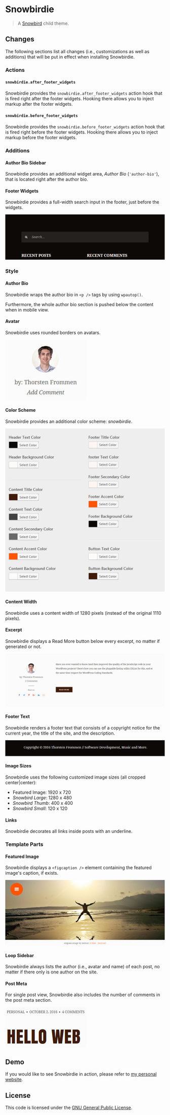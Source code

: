 # Snowbirdie

> A [Snowbird](https://wordpress.org/themes/snowbird/) child theme.

## Changes

The following sections list all changes (i.e., customizations as well as additions) that will be put in effect when installing Snowbirdie.

### Actions

#### `snowbirdie.after_footer_widgets`

Snowbirdie provides the `snowbirdie.after_footer_widgets` action hook that is fired right after the footer widgets. Hooking there allows you to inject markup after the footer widgets.

#### `snowbirdie.before_footer_widgets`

Snowbirdie provides the `snowbirdie.before_footer_widgets` action hook that is fired right before the footer widgets. Hooking there allows you to inject markup before the footer widgets.

### Additions

#### Author Bio Sidebar

Snowbirdie provides an additional widget area, _Author Bio_ (`'author-bio'`), that is located right after the author bio.

#### Footer Widgets

Snowbirdie provides a full-width search input in the footer, just before the widgets.

![Search in Footer](images/search-in-footer.jpg)

### Style

#### Author Bio

Snowbirdie wraps the author bio in `<p />` tags by using `wpautop()`.

Furthermore, the whole author bio section is pushed below the content when in mobile view.

#### Avatar

Snowbirdie uses rounded borders on avatars.

![Avatar](images/avatar.jpg)

#### Color Scheme

Snowbirdie provides an additional color scheme: _snowbirdie_.

![Snowbirdie Color Scheme](images/color-scheme.jpg)

#### Content Width

Snowbirdie uses a content width of 1280 pixels (instead of the original 1110 pixels).

#### Excerpt

Snowbirdie displays a Read More button below every excerpt, no matter if generated or not.

![Read More Button](images/read-more.jpg)

#### Footer Text

Snowbirdie renders a footer text that consists of a copyright notice for the current year, the title of the site, and the description.

![Footer Text](images/footer-text.jpg)

#### Image Sizes

Snowbirdie uses the following customized image sizes (all cropped center|center):

* Featured Image: 1920 x 720
* _Snowbird Large_: 1280 x 480
* _Snowbird Thumb_: 400 x 400
* _Snowbird Small_: 120 x 120

#### Links

Snowbirdie decorates all links inside posts with an underline.

### Template Parts

#### Featured Image

Snowbirdie displays a `<figcaption />` element containing the featured image's caption, if exists.

![Featured Image Caption](images/featured-image-caption.jpg)

#### Loop Sidebar

Snowbirdie always lists the author (i.e., avatar and name) of each post, no matter if there only is one author on the site.

#### Post Meta

For single post view, Snowbirdie also includes the number of comments in the post meta section.

![Comments in Post Meta](images/comments-in-post-meta.jpg)

## Demo

If you would like to see Snowbirdie in action, please refer to [my personal website](https://tfrommen.de).

## License

This code is licensed under the [GNU General Public License](LICENSE).
